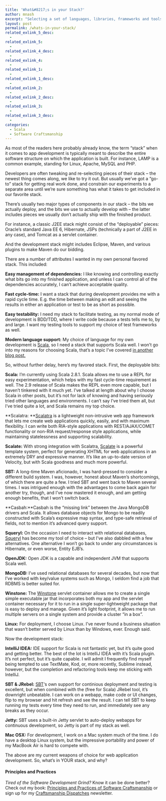 ```yaml
---
title: 'What&#8217;s in your Stack?'
author: mnash
excerpt: "Selecting a set of languages, libraries, frameworks and tools to build your applications with is essential. What's in your Stack? And Why?"
layout: post
permalink: /whats-in-your-stack/
related_exlink_5_desc:
  - 
related_exlink_5:
  - 
related_exlink_4_desc:
  - 
related_exlink_4:
  - 
related_exlink_1:
  - 
related_exlink_1_desc:
  - 
related_exlink_2:
  - 
related_exlink_2_desc:
  - 
related_exlink_3:
  - 
related_exlink_3_desc:
  - 
categories:
  - Scala
  - Software Craftsmanship
---
```

As most of the readers here probably already know, the term &#8220;stack&#8221; when it comes to app development is typically meant to describe the entire software structure on which the application is built. For instance, LAMP is a common example, standing for Linux, Apache, MySQL and PHP.

Developers are often tweaking and re-selecting pieces of their stack &#8211; the newest thing comes along, we like to try it out. But usually we&#8217;ve got a &#8220;go-to&#8221; stack for getting real work done, and constrain our experiments to a separate area until we&#8217;re sure something has what it takes to get included in our favorite stack.

There&#8217;s usually two major types of components in our stack &#8211; the bits we actually deploy, and the bits we use to actually develop with &#8211; the latter includes pieces we usually don&#8217;t actually ship with the finished product.

For instance, a classic J2EE stack might consist of the &#8220;deployable&#8221; pieces: Oracle&#8217;s standard Java EE 6, Hibernate, JSPs (technically a part of J2EE in any case), and Tomcat as a servlet container.

And the development stack might includes Eclipse, Maven, and various plugins to make Maven do our bidding.

There are a number of attributes I wanted in my own personal favored stack. This included:

**Easy management of dependencies:** I like knowing and controlling exactly what bits go into my finished application, and unless I can control all of the dependencies accurately, I can&#8217;t achieve acceptable quality.

**Fast cycle-time:** I want a stack that during development provides me with a rapid cycle time. E.g. the time between making an edit and seeing the results in either an application or test to be as short as possible.

**Easy testability:** I need my stack to facilitate testing, as my normal mode of development is BDD/TDD, where I write code because a tests tells me to, by and large. I want my testing tools to support my choice of test frameworks as well.

**Modern language support:** My choice of language for my own development is [Scala][1], so I need a stack that supports Scala well. I won&#8217;t go into my reasons for choosing Scala, that&#8217;s a topic I&#8217;ve covered [in another blog post.][2]

So, without further delay, here&#8217;s my favored stack. First, the deployable bits:

**Scala:** I&#8217;m currently using Scala 2.8.1. Scala allows me to use a REPL for easy experimentation, which helps with my fast cycle-time requirement as well. The 2.9 release of Scala makes the REPL even more capable, but I haven&#8217;t tinkered with it much yet. I&#8217;ve talked at length about why I choose Scala in other posts, but it&#8217;s not for lack of knowing and having seriously tried other languages and environments. I can&#8217;t say I&#8217;ve tried them all, but I&#8217;ve tried quite a lot, and Scala remains my top choice.

**Scalatra: **[Scalatra][3] is a lightweight non-intrusive web app framework that lets me create web applications quickly, easily, and with maximum flexibility. I can write both RIA-style applications with REST/AJAX/COMET functionality or non-RIA request/response style applications, while maintaining statelessness and supporting scalability.

**Scalate:** With strong integration with Scalatra, [Scalate][4] is a powerful template system, perfect for generating XHTML for web applications in an extremely DRY and expressive manner. It&#8217;s like an up-to-date version of Velocity, but with Scala goodness and much more powerful.

**SBT:** A long-time Maven aficionado, I was hard-pressed to consider a different build system. I was, however, honest about Maven&#8217;s shortcomings, of which there are quite a few. I tried SBT and went back to Maven several times. I was intrigued enough with the advantages to come back again for another try, though, and I&#8217;ve now mastered it enough, and am getting enough benefits, that I won&#8217;t switch back.

**Casbah:**Casbah is the &#8220;missing link&#8221; between the Java MongoDB drivers and Scala. It allows database objects for Mongo to be readily constructed with Scala&#8217;s expressive map syntax, and type-safe retrieval of fields, not to mention it&#8217;s advanced query support.

**Squeryl:** On the occasion I need to interact with relational databases, [Squeryl][5] has become my tool of choice &#8211; but I&#8217;ve also dabbled with a few alternatives. One alternative I won&#8217;t go back to under any circumstances is Hibernate, or even worse, Entity EJB&#8217;s.

**OpenJDK:** Open JDK is a capable and independent JVM that supports Scala well.

**MongoDB:** I&#8217;ve used relational databases for several decades, but now that I&#8217;ve worked with key/value systems such as Mongo, I seldom find a job that RDBMS is better suited for.

**Winstone:** The [Winstone][6] servlet container allows me to create a single simple executable jar that incorporates both my app and the servlet container necessary for it to run in a single super-lightweight package that is easy to deploy and manage. Given it&#8217;s light footprint, it allows me to run multiple servers on a single system and provide a cluster &#8220;in a box&#8221;.

**Linux:** For deployment, I choose Linux. I&#8217;ve never found a business situation that wasn&#8217;t better served by Linux than by Windows, ever. Enough said.

Now the development stack: 

**IntelliJ IDEA:** IDE support for Scala is not fantastic yet, but it&#8217;s quite good and getting better. The best of the lot is IntelliJ IDEA with it&#8217;s Scala plugin. It&#8217;s not perfect, but it&#8217;s quite capable. I will admit I frequently find myself being tempted to use TextMate, Kod, or, more recently, Sublime instead, however, but the completion and refactoring tools keep me sticking with IntelliJ.

**SBT &#038; JRebel:** [SBT][7]&#8216;s own support for continious deployment and testing is excellent, but when combined with the (free for Scala) JRebel tool, it&#8217;s downright unbeatable. I can work on a webapp, make code or UI changes, flip to my browser and hit refresh and see the result. I can tell SBT to keep running my tests every time they need to run, and immediately see any breaks as they occur.

**Jetty:** SBT uses a built-in Jetty servlet to auto-deploy webapps for continuous development, so Jetty is part of my stack as well.

**Mac OSX:** For development, I work on a Mac system much of the time. I do have a desktop Linux system, but the impressive portability and power of my MacBook Air is hard to compete with.

The above are my current weapons of choice for web application development. So, what&#8217;s in YOUR stack, and why?

<div class="g-plusone" data-annotation="inline" data-width="300">
</div>

<!-- Place this tag after the last +1 button tag. -->

  


<div class="st-callout hastitle lightblue center" >
  <h4 class="st-callout-title ">
    Principles and Practices
  </h4>
  
  <div class="inside">
    <i>Tired of the Software Development Grind?</i> Know it can be done better? Check out my book: <a href="http://jglobal.com/principles-and-practices">Principles and Practices of Software Craftsmanship</a> or sign up for my <a href="http://jglobal.com/dispatches/">Craftsmanship Dispatches</a> newsletter.
  </div>
</div>

<div class="clear">
</div>

 [1]: scala-lang.org
 [2]: http://php.jglobal.com/blog/?p=1100
 [3]: https://github.com/scalatra/scalatra
 [4]: http://scalate.fusesource.org/
 [5]: http://squeryl.org/
 [6]: http://winstone.sourceforge.net/
 [7]: http://code.google.com/p/simple-build-tool/